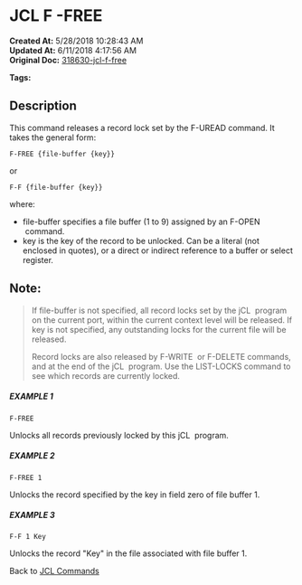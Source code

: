 # JCL F -FREE

**Created At:** 5/28/2018 10:28:43 AM  
**Updated At:** 6/11/2018 4:17:56 AM  
**Original Doc:** [318630-jcl-f-free](https://docs.jbase.com/45792-jcl/318630-jcl-f-free)  

**Tags:**
<badge text='unlock' vertical='middle' />
<badge text='buffer' vertical='middle' />
<badge text='free' vertical='middle' />
<badge text='jcl' vertical='middle' />

## Description 

This command releases a record lock set by the F-UREAD command. It takes the general form:

```
F-FREE {file-buffer {key}}
```

or

```
F-F {file-buffer {key}} 
```

where:

- file-buffer specifies a file buffer (1 to 9) assigned by an F-OPEN  command.
- key is the key of the record to be unlocked. Can be a literal (not enclosed in quotes), or a direct or indirect reference to a buffer or select register.




## Note: 


> If file-buffer is not specified, all record locks set by the jCL  program on the current port, within the current context level will be released. If key is not specified, any outstanding locks for the current file will be released.
> 
> Record locks are also released by F-WRITE  or F-DELETE commands, and at the end of the jCL  program. Use the LIST-LOCKS command to see which records are currently locked.




##### EXAMPLE 1

```
F-FREE
```

Unlocks all records previously locked by this jCL  program.



##### EXAMPLE 2

```
F-FREE 1
```

Unlocks the record specified by the key in field zero of file buffer 1.



##### EXAMPLE 3

```
F-F 1 Key
```

Unlocks the record "Key" in the file associated with file buffer 1.



Back to [JCL Commands](jcl-commands)




